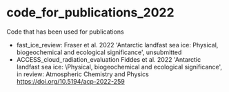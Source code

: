 # code_for_publications_2022
Code that has been used for publications
- fast_ice_review: 
  Fraser et al. 2022 'Antarctic landfast sea ice: Physical, biogeochemical and ecological significance', unsubmitted 
- ACCESS_cloud_radiation_evaluation
  Fiddes et al. 2022 'Antarctic landfast sea ice: \\Physical, biogeochemical and ecological significance', in review: Atmospheric Chemistry and Physics https://doi.org/10.5194/acp-2022-259
